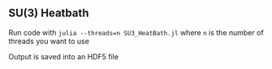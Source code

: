 ## SU(3) Heatbath
Run code with `julia --threads=n SU3_HeatBath.jl` where `n` is the number of threads you want to use

Output is saved into an HDF5 file